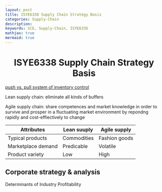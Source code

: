 ```yaml
---
layout: post
title: ISYE6338 Supply Chain Strategy Basis
categories: Supply-Chain
description:
keywords: SCE, Supply-Chain, ISYE6336
mathjax: true
mermaid: true
---
```


<center>

# ISYE6338 Supply Chain Strategy Basis
</center>

[push vs. pull system of inventory control](https://zeritenetwork.com/push-and-pull-systems-of-inventory-control/)


Lean supply chain:
eliminate all kinds of buffers

Agile supply chain:
share competences and market knowledge in order to survive and prosper in a fluctuating market environment by repondng rapidly and cost-effiectively to change

|Attributes| Lean suuply| Agile supply
|-|-|-
|Typical products| Commodities| Fashion goods
|Marketplace demand| Predicable| Volatile
|Product variety| Low| High

## Corporate strategy & analysis
Determinants of Industry Profitability
















